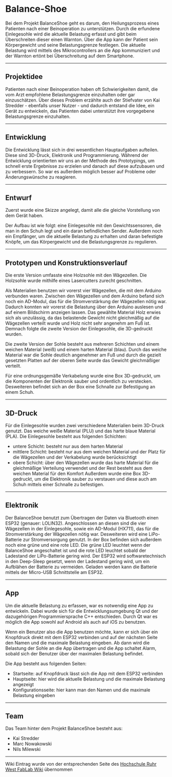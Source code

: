 # Balance-Shoe

Bei dem Projekt BalanceShoe geht es darum, den Heilungsprozess eines Patienten nach einer Beinoperation zu unterstützen. Durch die erfundene Einlegesohle wird die aktuelle Belastung erfasst und gibt beim Überschreiten dieser einen Warnton. Über die App kann der Patient sein Körpergewicht und seine Belastungsgrenze festlegen. Die aktuelle Belastung wird mittels des Mikrocontrollers an die App kommuniziert und der Warnton ertönt bei Überschreitung auf dem Smartphone.

---

## Projektidee
Patienten nach einer Beinoperation haben oft Schwierigkeiten damit, die vom Arzt empfohlene Belastungsgrenze einzuhalten oder gar einzuschätzen. Über dieses Problem erzählte auch der Stiefvater von Kai Stredder - ebenfalls unser Nutzer - und dadurch entstand die Idee, ein Gerät zu entwickeln, das Patienten dabei unterstützt ihre vorgegebene Belastungsgrenze einzuhalten.

---

## Entwicklung
Die Entwicklung lässt sich in drei wesentlichen Hauptaufgaben aufteilen. Diese sind 3D-Druck, Elektronik und Programmierung. Während der Entwicklung orientierten wir uns an der Methode des Prototypings, um schnell erste Ergebnisse zu erzielen und danach auf diese aufzubauen und zu verbessern. So war es außerdem möglich besser auf Probleme oder Änderungswünsche zu reagieren.

---

## Entwurf
Zuerst wurde eine Skizze angelegt, damit alle die gleiche Vorstellung von dem Gerät haben.

Der Aufbau ist wie folgt: eine Einlegesohle mit den Gewichtssensoren, die man in den Schuh legt und ein daran befindlichen Sender. Außerdem noch ein Empfänger, um die aktuelle Belastung zu erhalten und daran befestigte Knöpfe, um das Körpergewicht und die Belastungsgrenze zu regulieren.

---

## Prototypen und Konstruktionsverlauf
Die erste Version umfasste eine Holzsohle mit den Wägezellen. Die Holzsohle wurde mithilfe eines Lasercutters zurecht geschnitten.

Als Materialien benutzen wir vorerst vier Wägezellen, die mit dem Arduino verbunden waren. Zwischen den Wägezellen und dem Arduino befand sich noch ein AD-Modul, das für die Stromverstärkung der Wägezellen nötig war. Dadurch konnten wir vorerst die Belastung über den Arduino auslesen und auf einem Bildschirm anzeigen lassen. Das gewählte Material Holz erwies sich als unzulässig, da das belastende Gewicht nicht gleichmäßig auf die Wägezellen verteilt wurde und Holz nicht sehr angenehm am Fuß ist. Demnach folgte die zweite Version der Einlegesohle, die 3D-gedruckt wurden.


Die zweite Version der Sohle besteht aus mehreren Schichten und einem weichen Material (weiß) und einem harten Material (blau). Durch das weiche Material war die Sohle deutlich angenehmer am Fuß und durch die gezielt gesetzten Platten auf der oberen Seite wurde das Gewicht gleichmäßiger verteilt.


Für eine ordnungsgemäße Verkabelung wurde eine Box 3D-gedruckt, um die Komponenten der Elektronik sauber und ordentlich zu verstecken. Desweiteren befindet sich an der Box eine Schnalle zur Befestigung an einem Schuh.

---

## 3D-Druck
Für die Einlegesohle wurden zwei verschiedene Materialien beim 3D-Druck genutzt. Das weiche weiße Material (PLU) und das harte blaue Material (PLA). Die Einlegesohle besteht aus folgenden Schichten:
- untere Schicht: besteht nur aus dem harten Material
- mittlere Schicht: besteht nur aus dem weichen Material und der Platz für die Wägezellen und der Verkabelung wurde berücksichtigt
- obere Schicht: über den Wägezellen wurde das harte Material für die gleichmäßige Verteilung verwendet und der Rest besteht aus dem weichen Material für den Komfort
Außerdem wurde eine Box 3D-gedruckt, um die Elektronik sauber zu verstauen und diese auch am Schuh mittels einer Schnalle zu befestigen.

---

## Elektronik
Der BalanceShoe benutzt zum Übertragen der Daten via Bluetooth einen ESP32 (genauer: LOLIN32). Angeschlossen an diesen sind die vier Wägezellen in der Einlegesohle, sowie ein AD-Modul (HX711), das für die Stromverstärkung der Wägezellen nötig war. Desweiteren wird eine LiPo-Batterie zur Stromversorgung genutzt. In der Box befinden sich außerdem noch eine grüne und eine rote LED. Die grüne LED leuchtet wenn der BalanceShoe angeschaltet ist und die rote LED leuchtet sobald der Ladestand der LiPo-Batterie gering wird. Der ESP32 wird softwaretechnisch in den Deep-Sleep gesetzt, wenn der Ladestand gering wird, um ein Aufblähen der Batterie zu vermeiden. Geladen werden kann die Batterie mittels der Micro-USB Schnittstelle am ESP32.

---

## App
Um die aktuelle Belastung zu erfassen, war es notwendig eine App zu entwickeln. Dabei wurde sich für die Entwicklungsumgebung Qt und der dazugehörigen Programmiersprache C++ entschieden. Durch Qt war es möglich die App sowohl auf Android als auch auf iOS zu benutzen.

Wenn ein Benutzer also die App benutzen möchte, kann er sich über ein Knopfdruck direkt mit dem ESP32 verbinden und auf der nächsten Seite den Namen und die maximale Belastung eingeben. Ab dann wird die Belastung der Sohle an die App übertragen und die App schaltet Alarm, sobald sich der Benutzer über der maximalen Belastung befindet.

Die App besteht aus folgenden Seiten:
- Startseite: auf Knopfdruck lässt sich die App mit dem ESP32 verbinden
- Hauptseite: hier wird die aktuelle Belastung und die maximale Belastung angezeigt
- Konfigurationsseite: hier kann man den Namen und die maximale Belastung eingeben

---

## Team
Das Team hinter dem Projekt BalanceShoe besteht aus:
- Kai Stredder
- Marc Nowakowski
- Nils Milewski

---

Wiki Eintrag wurde von der entsprechenden Seite des [Hochschule Ruhr West FabLab Wiki](https://wiki.hrw-fablab.de/index.php?title=BalanceShoe) übernommen
